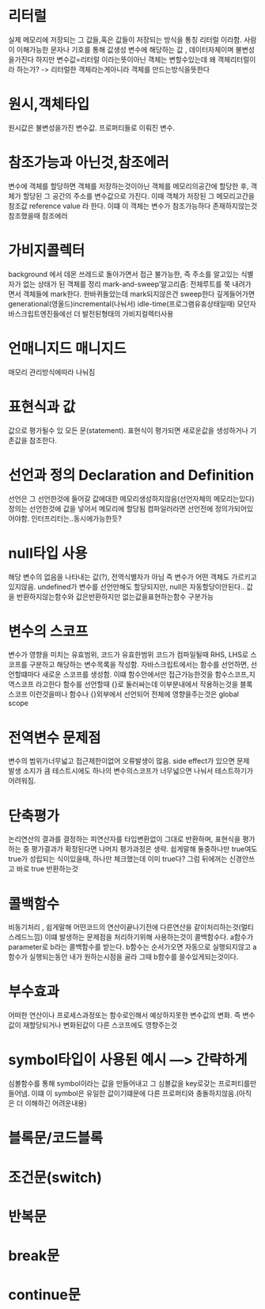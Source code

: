 # 리터럴
실제 메모리에 저장되는 그 값들,혹은 값들이 저장되는 방식을 통칭 리터럴 이라함. 사람이 이해가능한 문자나 기호를 통해 값생성
변수에 해당하는 값 , 데이터자체이며 불변성을가진다
하지만 변수값=리터럴 이라는뜻이아닌 
객체는 변할수있는데 왜 객체리터럴이라 하는가? -> 리터럴한 객체라는게아니라 객체를 만드는방식을뜻한다
# 원시,객체타입
원시값은 불변성을가진 변수값.
프로퍼티들로 이뤄진 변수.
# 참조가능과 아닌것,참조에러
변수에 객체를 할당하면 객체를 저장하는것이아닌 객체를 메모리의공간에 할당한 후, 객체가 할당된 그 공간의 주소를 변수값으로 가진다. 이때 객체가 저장된 그 메모리고간을  참조값 reference value 라 한다. 이떄 이 객체는 변수가 참조가능하다
존재하지않는것 참조했을때 참조에러
# 가비지콜렉터
background 에서 데몬 쓰레드로 돌아가면서 접근 불가능한, 즉 주소를 알고있는 식별자가 없는 상태가 된 객체를 정리
mark-and-sweep’알고리즘: 전체루트를 쭉 내려가면서 객체들에 mark한다. 한바퀴돌았는데 mark되지않은건 sweep한다
깊게들어가면 generational(영올드)incremental(나눠서) idle-time(프로그램유휴상태일때)
모던자바스크립트엔진들에선 더 발전된형태의 가비지컬렉터사용
# 언매니지드 매니지드
매모리 관리방식에따라 나눠짐

# 표현식과 값
값으로 평가될수 있 모든 문(statement). 표현식이 평가되면 새로운값을 생성하거나 기존값을 참조한다.
# 선언과 정의 Declaration and Definition
선언은 그 선언한것에 들어갈 값에대한 메모리생성하지않음(선언자체의 메모리는있다)
정의는 선언한것에 값을 넣어서 메모리에 할당됨
컴파일러라면 선언전에 정의가되어있어야함.
인터프리터는..동시에가능한듯?
# null타입 사용
해당 변수의 없음을 나타내는 값(?), 전역식별자가 아님
즉 변수가 어떤 객체도 가르키고 있지않음.
undefined가 변수를 선언만해도 할당되지만, null은 자동할당이안된다..
값을 반환하지않는함수와 값은반환하지만 없는값을표현하는함수 구분가능
# 변수의 스코프
변수가 영향을 미치는 유효범위, 코드가 유효한범위
코드가 컴파일될때 RHS, LHS로 스코프를 구분하고 해당하는 변수목록을 작성함.
자바스크립트에서는 함수를 선언하면, 선언할떄마다 새로운 스코프를 생성함. 이떄 함수안에서만 접근가능한것을 함수스코프,지역스코프 라고한다
함수를 선언할때 {}로 둘러싸는데 이부분내에서 작용하는것을 블록스코프
이런것을떠나 함수나 {}외부에서 선언되어 전체에 영향을주는것은 global scope
# 전역변수 문제점
변수의 범위가너무넓고 접근제한이없어 오류발생이 많음. side effect가 있으면 문제 발생 소지가 큼  테스트시에도 하나의 변수의스코프가 너무넓으면 나눠서 테스트하기가 어려워짐.
# 단축평가
논리연산의 결과를 결정하는 피연산자를 타입변환없이 그대로 반환하며, 표현식을 평가하는 중 평가결과가 확정된다면 나머지 평가과정은 생략.
쉽게말해 둘중하나만 true여도 true가 성립되는 식이있을때, 하나만 체크했는데 이미 true다? 그럼 뒤에꺼는 신경안쓰고 바로 true 반환하는것
# 콜백함수
비동기처리 , 쉽게말해 어떤코드의 연산이끝나기전에 다른연산을 같이처리하는것(멀티스레드느낌)
이떄 발생하는 문제점을 처리하기위해 사용하는것이 콜백함수다.
a함수가 parameter로 b라는 콜백함수를 받는다.
b함수는 순서가오면 자동으로 실행되지않고 a함수가 실행되는동안 내가 원하는시점을 골라 그때 b함수를 쓸수있게되는것이다.
# 부수효과
어떠한 연산이나 프로세스과정또는 함수로인해서 예상하지못한 변수값의 변화. 즉 변수값이 재할당되거나 변화된값이 다른 스코프에도 영향주는것
#  symbol타입이 사용된 예시 —> 간략하게
심볼함수를 통해 symbol이라는 값을 만들어내고 그 심볼값을 key로갖는 프로퍼티를만들어냄. 이떄 이 symbol은 유일한 값이기떄문에 다른 프로퍼티와 충돌하지않음.(아직은 더 이해하긴 어려운내용) 
# 블록문/코드블록

# 조건문(switch)

# 반복문

# break문

# continue문
